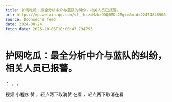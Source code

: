 ```yaml
---
title: 护网吃瓜：最全分析中介与蓝队的纠纷，相关人员已报警。
url: https://mp.weixin.qq.com/s?__biz=MzkzODQ0MDc2Mg==&mid=2247484890&idx=1&sn=a56b50f5b6c21789492e8a23a38ddef6
source: Doonsec's feed
date: 2024-08-24
fetch_date: 2025-10-06T18:00:47.794795
---
```


# 护网吃瓜：最全分析中介与蓝队的纠纷，相关人员已报警。

：
，
。

视频
小程序
赞
，轻点两下取消赞
在看
，轻点两下取消在看